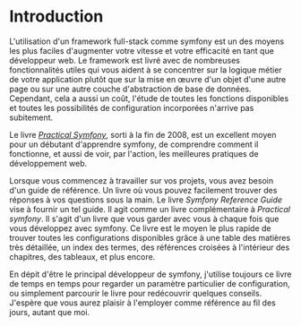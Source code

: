 ﻿Introduction
============

L'utilisation d'un framework full-stack comme symfony est un des moyens les plus faciles
d'augmenter votre vitesse et votre efficacité en tant que développeur web. Le framework est
livré avec de nombreuses fonctionnalités utiles qui vous aident à se concentrer sur la logique
métier de votre application plutôt que sur la mise en œuvre d'un objet d'une autre
page ou sur une autre couche d'abstraction de base de données. Cependant, cela a aussi
un coût, l'étude de toutes les fonctions disponibles et toutes les possibilités de
configuration incorporées n'arrive pas subitement.

Le livre [*Practical Symfony*](http://www.symfony-project.org/jobeet/),
sorti à la fin de 2008, est un excellent moyen pour un débutant d'apprendre symfony,
de comprendre comment il fonctionne, et aussi de voir, par l'action, les meilleures pratiques de développement
web.

Lorsque vous commencez à travailler sur vos projets, vous avez besoin d'un guide de référence.
Un livre où vous pouvez facilement trouver des réponses à vos questions sous la main.
Le livre *Symfony Reference Guide* vise à fournir un tel guide. Il agit comme un
livre complémentaire à *Practical symfony*. Il s'agit d'un livre que vous garder avec
vous à chaque fois que vous développez avec symfony. Ce livre est le moyen le plus rapide de trouver
toutes les configurations disponibles grâce à une table des matières très détaillée, un
index des termes, des références croisées à l'intérieur des chapitres, des tableaux, et plus encore.

En dépit d'être le principal développeur de symfony, j'utilise toujours ce livre de temps
en temps pour regarder un paramètre particulier de configuration, ou simplement parcourir le
livre pour redécouvrir quelques conseils. J'espère que vous aurez plaisir à l'employer comme
référence au fil des jours, autant que moi.
